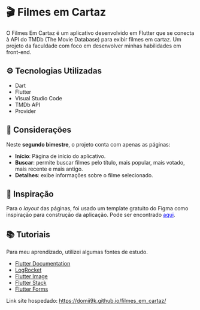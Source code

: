 # 🎬 Filmes em Cartaz

O Filmes Em Cartaz é um aplicativo desenvolvido em Flutter que se conecta à API do TMDb (The Movie Database) para exibir filmes em cartaz. Um projeto da faculdade com foco em desenvolver minhas habilidades em front-end.

## ⚙️ Tecnologias Utilizadas

- Dart
- Flutter
- Visual Studio Code
- TMDb API
- Provider

## 🚨 Considerações

Neste **segundo bimestre**, o projeto conta com apenas as páginas:

- **Início**: Página de início do aplicativo.
- **Buscar**: permite buscar filmes pelo título, mais popular, mais votado, mais recente e mais antigo.
- **Detalhes**: exibe informações sobre o filme selecionado.


## 🎨 Inspiração

Para o _layout_ das páginas, foi usado um template gratuito do Figma como inspiração para construção da aplicação. Pode ser encontrado <a style='color: blue' href='https://www.figma.com/design/VFnLe6LG89G7x2TPIBfAGm/Movie-App--Community-?node-id=0-1&p=f&t=PX1r3Yhk61vKR14v-0'>aqui</a>.

## 📚 Tutoriais

Para meu aprendizado, utilizei algumas fontes de estudo.

- <a href='https://docs.flutter.dev/?_gl=1*js1wpn*_gcl_aw*R0NMLjE3NDU3MTAxMDIuQ2owS0NRandpTExBQmhDRUFSSXNBSllTNnVrYUUwR0JqalVSWUZodW1ELWxvMWFIMmtDSUJxS25ER2VzbHQxVkFSX3BrVWs4N014cHI1RWFBaEE1RUFMd193Y0I.*_gcl_dc*R0NMLjE3NDU3MTAxMDIuQ2owS0NRandpTExBQmhDRUFSSXNBSllTNnVrYUUwR0JqalVSWUZodW1ELWxvMWFIMmtDSUJxS25ER2VzbHQxVkFSX3BrVWs4N014cHI1RWFBaEE1RUFMd193Y0I.*_ga*NjA2MzU2ODk2LjE3NDQ2NjkwNDI.*_ga_04YGWK0175*MTc0NTcxMDA4NS4yMy4xLjE3NDU3MTAxMDQuMC4wLjA.'>Flutter Documentation</a>
- <a href='https://blog.logrocket.com/how-to-build-a-bottom-navigation-bar-in-flutter/'>LogRocket</a>
- <a href='https://www.youtube.com/watch?v=7oIAs-0G4mw&pp=0gcJCYQJAYcqIYzv'>Flutter Image</a>
- <a href='https://www.youtube.com/watch?v=liEGSeD3Zt8'>Flutter Stack</a>
- <a href='https://www.youtube.com/watch?v=2DX0TtM9Hug'>Flutter Forms</a>

Link site hospedado: https://domii9k.github.io/filmes_em_cartaz/
